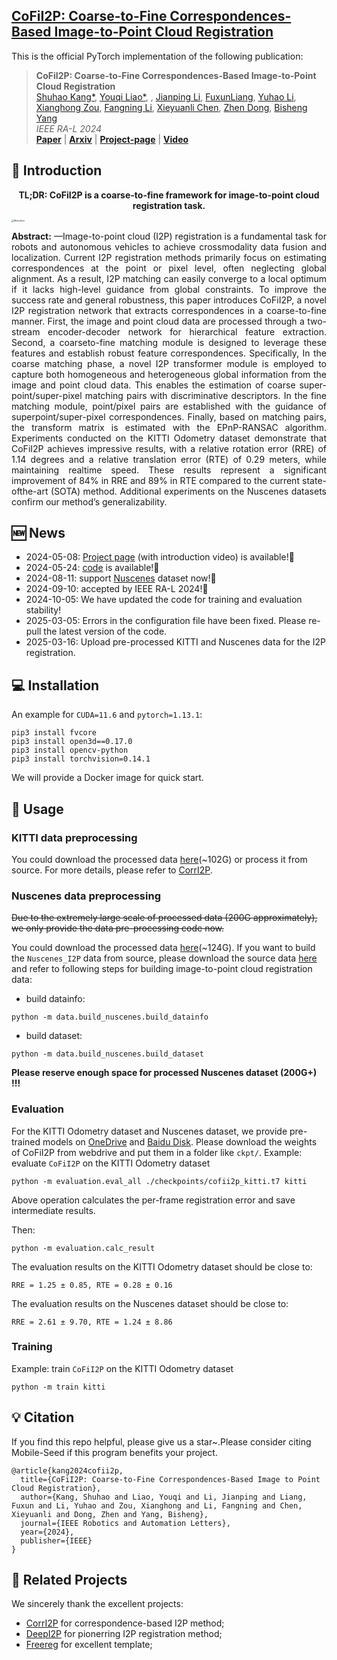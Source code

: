 <h2> 
<a href="https://whu-usi3dv.github.io/CoFiI2P/" target="_blank">CoFiI2P: Coarse-to-Fine Correspondences-Based Image-to-Point Cloud Registration</a>
</h2>

This is the official PyTorch implementation of the following publication:

> **CoFiI2P: Coarse-to-Fine Correspondences-Based Image-to-Point Cloud Registration**<br/>
> [Shuhao Kang*](https://kang-1-2-3.github.io/), [Youqi Liao*](https://martin-liao.github.io/), , [Jianping Li](https://kafeiyin00.github.io/), [FuxunLiang](https://scholar.google.com/citations?user=0Ds4eg8AAAAJ&hl=zh-CN&oi=ao), [Yuhao Li](https://whu-lyh.github.io/), [Xianghong Zou](https://scholar.google.com/citations?hl=zh-CN&user=vTQOkJwAAAAJ), [Fangning Li](http://cki.com.cn/en/), [Xieyuanli Chen](https://xieyuanli-chen.com/), [Zhen Dong](https://dongzhenwhu.github.io/index.html), [Bisheng Yang](https://3s.whu.edu.cn/info/1025/1415.htm)<br/>
> *IEEE RA-L 2024*<br/>
> [**Paper**](https://ieeexplore.ieee.org/abstract/document/10685082) | [**Arxiv**](https://arxiv.org/abs/2309.14660v2) | [**Project-page**](https://whu-usi3dv.github.io/CoFiI2P/) | [**Video**](https://www.youtube.com/ovbedasXuZE)


## 🔭 Introduction
<p align="center">
<strong>TL;DR: CoFiI2P is a coarse-to-fine framework for image-to-point cloud registration task.</strong>
</p>
<img src="./motivation.png" alt="Motivation" style="zoom:25%; display: block; margin-left: auto; margin-right: auto; max-width: 100%;">

<p align="justify">
<strong>Abstract:</strong> —Image-to-point cloud (I2P) registration is a fundamental task for robots and autonomous vehicles to achieve crossmodality data fusion and localization. Current I2P registration methods primarily focus on estimating correspondences at the
point or pixel level, often neglecting global alignment. As a result, I2P matching can easily converge to a local optimum if it lacks high-level guidance from global constraints. To improve the success rate and general robustness, this paper introduces CoFiI2P, a novel I2P registration network that extracts correspondences in a coarse-to-fine manner. First, the image and point cloud data are processed through a two-stream encoder-decoder network for hierarchical feature extraction. Second, a coarseto-fine matching module is designed to leverage these features and establish robust feature correspondences. Specifically, In the coarse matching phase, a novel I2P transformer module is employed to capture both homogeneous and heterogeneous global information from the image and point cloud data. This enables the estimation of coarse super-point/super-pixel matching pairs with discriminative descriptors. In the fine matching module, point/pixel pairs are established with the guidance of superpoint/super-pixel correspondences. Finally, based on matching pairs, the transform matrix is estimated with the EPnP-RANSAC algorithm. Experiments conducted on the KITTI Odometry dataset demonstrate that CoFiI2P achieves impressive results, with a relative rotation error (RRE) of 1.14 degrees and a relative translation error (RTE) of 0.29 meters, while maintaining realtime speed. These results represent a significant improvement of 84% in RRE and 89% in RTE compared to the current state-ofthe-art (SOTA) method. Additional experiments on the Nuscenes datasets confirm our method’s generalizability.
</p>

## 🆕 News
- 2024-05-08: [Project page](https://whu-usi3dv.github.io/CoFiI2P/) (with introduction video) is available!🎉  
- 2024-05-24: [code](https://github.com/WHU-USI3DV/CoFiI2P) is available!🎉
- 2024-08-11: support [Nuscenes](https://www.nuscenes.org/) dataset now!🎉 
- 2024-09-10: accepted by IEEE RA-L 2024!🎉
- 2024-10-05: We have updated the code for training and evaluation stability!
- 2025-03-05: Errors in the configuration file have been fixed. Please re-pull the latest version of the code.
- 2025-03-16: Upload pre-processed KITTI and Nuscenes data for the I2P registration.

## 💻 Installation
An example for ```CUDA=11.6``` and ```pytorch=1.13.1```:
```
pip3 install fvcore
pip3 install open3d==0.17.0
pip3 install opencv-python
pip3 install torchvision=0.14.1
```
We will provide a Docker image for quick start.

## 🚅 Usage

### KITTI data preprocessing
You could download the processed data [here](https://drive.google.com/drive/folders/1ykHg5y65Qsp0tMpiZ8lRZvydpIXrO_4D)(~102G) or process it from source. For more details, please refer to [CorrI2P](https://github.com/rsy6318/CorrI2P).

### Nuscenes data preprocessing 
~~Due to the extremely large scale of processed data (200G approximately), we only provide the data pre-processing code now.~~ 

You could download the processed data [here](https://drive.google.com/drive/folders/1uwJ478kTVlTT3lYrYBzybmNA69daf2lh)(~124G). If you want to build the ``Nuscenes_I2P`` data from source, please download the source data [here](https://www.nuscenes.org/nuscenes) and refer to following steps for building image-to-point cloud registration data:
- build datainfo:
```
python -m data.build_nuscenes.build_datainfo
```
- build dataset:
```
python -m data.build_nuscenes.build_dataset
```
**Please reserve enough space for processed Nuscenes dataset (200G+) !!!**

### Evaluation
For the KITTI Odometry dataset and Nuscenes dataset, we provide pre-trained models on [OneDrive](https://1drv.ms/f/s!AhENMf-PTXKL0Bq11ewNUGBbA9m3?e=xGthS3) and [Baidu Disk](https://pan.baidu.com/s/1Vo4WiyJ6J4sKgveFXrycVQ?pwd=51p0).
Please download the weights of CoFiI2P from webdrive and put them in a folder like ```ckpt/```.
Example: evaluate ```CoFiI2P``` on the KITTI Odometry dataset

```
python -m evaluation.eval_all ./checkpoints/cofii2p_kitti.t7 kitti
```
Above operation calculates the per-frame registration error and save intermediate results.

Then:
```
python -m evaluation.calc_result
```
The evaluation results on the KITTI Odometry dataset should be close to:
```
RRE = 1.25 ± 0.85, RTE = 0.28 ± 0.16
```
The evaluation results on the Nuscenes dataset should be close to:
```
RRE = 2.61 ± 9.70, RTE = 1.24 ± 8.86
```

### Training
Example: train ```CoFiI2P``` on the KITTI Odometry dataset
```
python -m train kitti
```

## 💡 Citation
If you find this repo helpful, please give us a star~.Please consider citing Mobile-Seed if this program benefits your project.
```
@article{kang2024cofii2p,
  title={CoFiI2P: Coarse-to-Fine Correspondences-Based Image to Point Cloud Registration},
  author={Kang, Shuhao and Liao, Youqi and Li, Jianping and Liang, Fuxun and Li, Yuhao and Zou, Xianghong and Li, Fangning and Chen, Xieyuanli and Dong, Zhen and Yang, Bisheng},
  journal={IEEE Robotics and Automation Letters},
  year={2024},
  publisher={IEEE}
}
```

## 🔗 Related Projects
We sincerely thank the excellent projects:
- [CorrI2P](https://github.com/rsy6318/CorrI2P) for correspondence-based I2P method;
- [DeepI2P](https://github.com/lijx10/DeepI2P) for pionerring I2P registration method;
- [Freereg](https://github.com/WHU-USI3DV/FreeReg) for excellent template; 